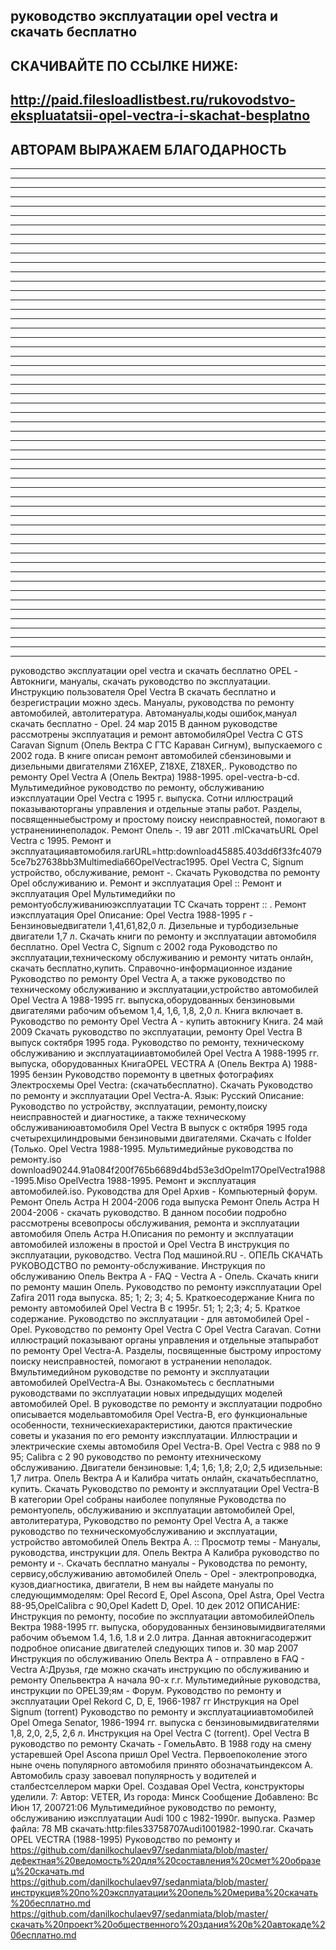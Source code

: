 руководство эксплуатации opel vectra и скачать бесплатно
--------------------------------------------------
СКАЧИВАЙТЕ ПО ССЫЛКЕ НИЖЕ:
--------------------------------------------------
http://paid.filesloadlistbest.ru/rukovodstvo-ekspluatatsii-opel-vectra-i-skachat-besplatno
--------------------------------------------------
АВТОРАМ ВЫРАЖАЕМ БЛАГОДАРНОСТЬ
--------------------------------------------------
--------------------------------------------------
--------------------------------------------------
--------------------------------------------------
--------------------------------------------------
--------------------------------------------------
--------------------------------------------------
--------------------------------------------------
--------------------------------------------------
--------------------------------------------------
--------------------------------------------------
--------------------------------------------------
--------------------------------------------------
--------------------------------------------------
--------------------------------------------------
--------------------------------------------------
--------------------------------------------------
--------------------------------------------------
--------------------------------------------------
--------------------------------------------------
--------------------------------------------------
--------------------------------------------------
--------------------------------------------------
--------------------------------------------------
--------------------------------------------------
--------------------------------------------------
--------------------------------------------------
--------------------------------------------------
--------------------------------------------------
--------------------------------------------------
--------------------------------------------------
--------------------------------------------------
--------------------------------------------------
--------------------------------------------------
--------------------------------------------------
--------------------------------------------------
--------------------------------------------------
--------------------------------------------------
--------------------------------------------------
--------------------------------------------------
--------------------------------------------------
--------------------------------------------------
--------------------------------------------------
--------------------------------------------------
--------------------------------------------------
--------------------------------------------------
--------------------------------------------------
--------------------------------------------------
--------------------------------------------------
--------------------------------------------------
--------------------------------------------------
--------------------------------------------------
--------------------------------------------------
--------------------------------------------------
руководство эксплуатации opel vectra и скачать бесплатно OPEL - Автокниги, мануалы, скачать руководство по эксплуатации. Инструкцию пользователя Opel Vectra B скачать бесплатно и безрегистрации можно здесь. Мануалы, руководства по ремонту автомобилей, автолитература. Автомануалы,коды ошибок,мануал скачать бесплатно - Opel. 24 мар 2015  В данном руководстве рассмотрены эксплуатация и ремонт автомобиляOpel Vectra C  GTS  Caravan  Signum (Опель Вектра С  ГТС  Караван Сигнум), выпускаемого с 2002 года. В книге описан ремонт автомобилей сбензиновыми и дизельными двигателями Z16ХЕР, Z18ХЕ, Z18XER,. Руководство по ремонту Opel Vectra A (Опель Вектра) 1988-1995. opel-vectra-b-cd. Мультимедийное руководство по ремонту, обслуживанию иэксплуатации Opel Vectra c 1995 г. выпуска. Сотни иллюстраций показываюторганы управления и отдельные этапы работ. Разделы, посвященныебыстрому и простому поиску неисправностей, помогают в устранениинеполадок. Ремонт Опель -. 19 авг 2011  .mlСкачатьURL Opel Vectra c 1995. Ремонт и эксплуатацияавтомобиля.rarURL=http:download45885.403dd6f33fc40795ce7b27638bb3Multimedia66OpelVectrac1995. Opel Vectra C, Signum устройство, обслуживание, ремонт -. Скачать Руководства по ремонту Opel обслуживанию и. Ремонт и эксплуатация Opel ::
Ремонт и эксплуатация Opel  Мультимедийки по ремонтуобслуживаниюэксплуатации ТС  Скачать торрент :: .  Ремонт иэксплуатация Opel Описание: Opel Vectra 1988-1995 г - Бензиновыедвигатели 1,41,61,82,0 л. Дизельные и турбодизельные двигатели 1,7 л. Скачать книги по ремонту и эксплуатации автомобиля бесплатно. Opel Vectra C, Signum с 2002 года Руководство по эксплуатации,техническому обслуживанию и ремонту читать онлайн, скачать бесплатно,купить. Справочно-информационное издание Руководство по ремонту Opel Vectra A, а также руководство по техническому обслуживанию и эксплуатации,устройство автомобилей Opel Vectra A 1988-1995 гг. выпуска,оборудованных бензиновыми двигателями рабочим объемом 1,4, 1,6, 1,8, 2,0 л. Книга включает в. Руководство по ремонту Opel Vectra A - купить автокнигу Книга. 24 май 2009  Скачать руководство по эксплуатации, ремонту Opel Vectra B выпуск соктября 1995 года. Руководство по ремонту, техническому обслуживанию и эксплуатацииавтомобилей Opel Vectra A 1988-1995 гг. выпуска, оборудованных  КнигаOPEL VECTRA A (Опель Вектра А) 1988-1995 бензин Руководство поремонту в цветных фотографиях  Электросхемы Opel Vectra: (скачатьбесплатно). Скачать Руководство по ремонту и эксплуатации Opel Vectra-A. Язык: Русский Описание: Руководство по устройству, эксплуатации, ремонту,поиску неисправностей и диагностике, а также техническому обслуживаниюавтомобиля Opel Vectra B выпуск с октября 1995 года счетырехцилиндровыми бензиновыми двигателями. Скачать с Ifolder (Только. Opel Vectra 1988-1995. Mультимедийные руководства по ремонту.iso download90244.91a084f200f765b6689d4bd53e3dOpelm17OpelVectra1988-1995.Miso OpelVectra 1988-1995. Ремонт и эксплуатация автомобилей.iso. Руководства для Opel Архив - Компьютерный форум. Ремонт Опель Астра Н 2004-2006 года выпуска  Ремонт Опель Астра Н 2004-2006 - скачать руководство. В данном пособии подробно рассмотрены всевопросы обслуживания, ремонта и эксплуатации автомобиля Опель Астра Н.Описания по ремонту и эксплуатации автомобилей изложены в простой и
Opel Vectra B инструкция по эксплуатации, руководство. Vectra  Под машиной.RU -. ОПЕЛЬ СКАЧАТЬ РУКОВОДСТВО по ремонту-обслуживание. Инструкция по обслуживанию Опель Вектра А - FAQ - Vectra A - Опель. Скачать книги по ремонту машин Опель.  Руководство по ремонту иэксплуатации Opel Zafira 2011 года выпуска. 85; 1; 2; 3; 4; 5. Краткоесодержание  Книга по ремонту автомобилей Opel Vectra B с 1995г. 51; 1; 2;3; 4; 5. Краткое содержание. Руководство по эксплуатации - для автомобилей Opel - Opel. Руководство по ремонту Opel Vectra C  Opel Vectra Caravan. Сотни иллюстраций показывают органы управления и отдельные этапыработ по ремонту Opel Vectra-A. Разделы, посвященные быстрому ипростому поиску неисправностей, помогают в устранении неполадок. Вмультимедийном руководстве по ремонту и эксплуатации автомобилей OpelVectra-A Вы. Ознакомьтесь с бесплатными руководствами по эксплуатации новых ипредыдущих моделей автомобилей Opel. В руководстве по ремонту и эксплуатации подробно описывается модельавтомобиля Opel Vectra-B, его функциональные особенности, техническиехарактеристики, даются практические советы и указания по его ремонту иэксплуатации. Иллюстрации и электрические схемы автомобиля Opel Vectra-B. Opel Vectra с 988 по 9 95; Calibra с 2 90 руководство по ремонту итехническому обслуживанию. Двигатели бензиновые: 1,4; 1,6; 1,8; 2,0; 2,5 идизельные: 1,7 литра. Опель Вектра А и Калибра читать онлайн, скачатьбесплатно, купить. Скачать Руководство по ремонту и эксплуатации Opel Vectra-B
В категории Opel собраны наиболее популяные Руководства по ремонтуопель, обслуживанию и эксплуатации автомобилей Opel, автолитература, Руководство по ремонту Opel Vectra A, а также руководство по техническомуобслуживанию и эксплуатации, устройство автомобилей Опель Вектра А. :: Просмотр темы - Мануалы, руководства, инструкции для. Опель Вектра А Калибра руководство по ремонту и  -. Скачать бесплатно мануалы - Руководства по ремонту, сервису,обслуживанию автомобилей Опель - Opel - электропроводка, кузов,диагностика, двигатели,  В нем вы найдете мануалы по следующиммоделям: Opel Record E, Opel Ascona, Opel Astra, Opel Vectra 88-95,OpelCalibra с 90,Opel Kadett D, Opel. 10 дек 2012  ОПИСАНИЕ: Инструкция по ремонту, пособие по эксплуатации автомобилейОпель Вектра 1988-1995 гг. выпуска, оборудованных бензиновымидвигателями рабочим объемом 1.4, 1.6, 1.8 и 2.0 литра. Данная автокнигасодержит подробное описание двигателей следующих типов и. 30 мар 2007  Инструкция по обслуживанию Опель Вектра А - отправлено в FAQ - Vectra A:Друзья, где можно скачать инструкцию по обслуживанию и ремонту Опельвектра А начала 90-х г.г. Мультимедийные руководства, инструкции по OPEL39;ям - Форум. Руководство по ремонту и эксплуатации Opel Rekord C, D, E, 1966-1987 гг Инструкция на Opel Signum (torrent)  Руководство по ремонту и эксплуатацииавтомобилей Opel Omega  Senator, 1986-1994 гг. выпуска с бензиновымидвигателями 1,8, 2,0, 2,5, 2,6 л. Инструкция на Opel Vectra C (torrent). Opel Vectra B руководство по ремонту  Скачать - ГомельАвто. В 1988 году на смену устаревшей Opel Ascona пришл Opel Vectra. Первоепоколение этого ныне очень популярного автомобиля принято обозначатьиндексом А. Автомобиль сразу завоевал популярность у водителей и сталбестселлером марки Opel. Создавая Opel Vectra, конструкторы уделили. 7: Автор: VETER, Из города: Минск Сообщение Добавлено: Вс Июн 17, 200721:06  Мультимедийное руководство по ремонту, обслуживанию иэксплуатации Audi 100 с 1982-1990г. выпуска. Размер файла: 78 MB скачать:http:files33758707Audi1001982-1990.rar. Скачать OPEL VECTRA (1988-1995) Руководство по ремонту и
https://github.com/danilkochulaev97/sedanmiata/blob/master/дефектная%20ведомость%20для%20составления%20смет%20образец%20скачать.md
https://github.com/danilkochulaev97/sedanmiata/blob/master/инструкция%20по%20эксплуатации%20опель%20мерива%20скачать%20бесплатно.md
https://github.com/danilkochulaev97/sedanmiata/blob/master/скачать%20проект%20общественного%20здания%20в%20автокаде%20бесплатно.md